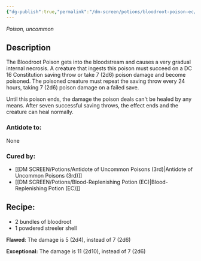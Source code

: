 ```yaml
---
{"dg-publish":true,"permalink":"/dm-screen/potions/bloodroot-poison-ec/"}
---
```


*Poison, uncommon* 

## Description

The Bloodroot Poison gets into the bloodstream and causes a very gradual internal necrosis. A creature that ingests this poison must succeed on a DC 16 Constitution saving throw or take 7 (2d6) poison damage and become poisoned. The poisoned creature must repeat the saving throw every 24 hours, taking 7 (2d6) poison damage on a failed save.

Until this poison ends, the damage the poison deals can't be healed by any means. After seven successful saving throws, the effect ends and the creature can heal normally.

### Antidote to: 
None

### Cured by:
- [[DM SCREEN/Potions/Antidote of Uncommon Poisons (3rd)\|Antidote of Uncommon Poisons (3rd)]]
- [[DM SCREEN/Potions/Blood-Replenishing Potion (EC)\|Blood-Replenishing Potion (EC)]]

## Recipe:

- 2 bundles of bloodroot
- 1 powdered streeler shell

**Flawed**:
The damage is 5 (2d4), instead of 7 (2d6)

**Exceptional:** 
The damage is 11 (2d10), instead of 7 (2d6)